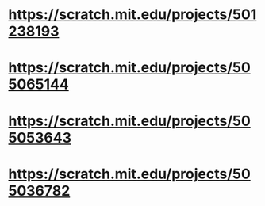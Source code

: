 # https://scratch.mit.edu/projects/501238193


# https://scratch.mit.edu/projects/505065144
# https://scratch.mit.edu/projects/505053643
# https://scratch.mit.edu/projects/505036782
